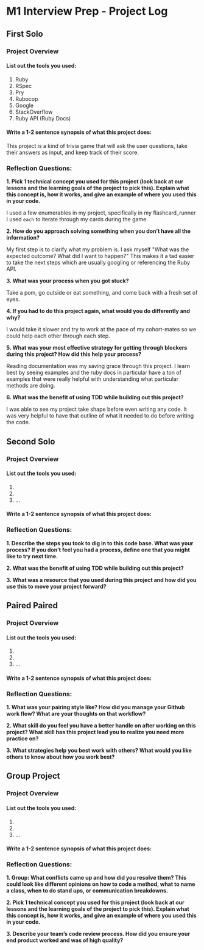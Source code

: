 # M1 Interview Prep - Project Log

## First Solo

### Project Overview

#### List out the tools you used:

1. Ruby
2. RSpec
3. Pry
4. Rubocop
5. Google
6. StackOverflow
7. Ruby API (Ruby Docs)

#### Write a 1-2 sentence synopsis of what this project does:

This project is a kind of trivia game that will ask the user questions, take their answers as input, and keep track of their score.

### Reflection Questions:

**1. Pick 1 technical concept you used for this project (look back at our lessons and the learning goals of the project to pick this). Explain what this concept is, how it works, and give an example of where you used this in your code.**

I used a few enumerables in my project, specifically in my flashcard_runner I used `each` to iterate through my cards during the game.

**2. How do you approach solving something when you don’t have all the information?**

My first step is to clarify what my problem is. I ask myself "What was the expected outcome? What did I want to happen?" This makes it a tad easier to take the next steps which are usually googling or referencing the Ruby API.

**3. What was your process when you got stuck?**

Take a pom, go outside or eat something, and come back with a fresh set of eyes.

**4. If you had to do this project again, what would you do differently and why?**

I would take it slower and try to work at the pace of my cohort-mates so we could help each other through each step.

**5. What was your most effective strategy for getting through blockers during this project? How did this help your process?**

Reading documentation was my saving grace through this project. I learn best by seeing examples and the ruby docs in particular have a ton of examples that were really helpful with understanding what particular methods are doing.

**6. What was the benefit of using TDD while building out this project?**

I was able to see my project take shape before even writing any code. It was very helpful to have that outline of what it needed to do before writing the code.

## Second Solo

### Project Overview

#### List out the tools you used:

1.
2.
3. ...

#### Write a 1-2 sentence synopsis of what this project does:

### Reflection Questions:

**1. Describe the steps you took to dig in to this code base. What was your process? If you don’t feel you had a process, define one that you might like to try next time.**

**2. What was the benefit of using TDD while building out this project?**

**3. What was a resource that you used during this project and how did you use this to move your project forward?**

## Paired Paired

### Project Overview

#### List out the tools you used:

1.
2.
3. ...

#### Write a 1-2 sentence synopsis of what this project does:

### Reflection Questions:

**1. What was your pairing style like? How did you manage your Github work flow? What are your thoughts on that workflow?**

**2. What skill do you feel you have a better handle on after working on this project? What skill has this project lead you to realize you need more practice on?**

**3. What strategies help you best work with others? What would you like others to know about how you work best?**

## Group Project

### Project Overview

#### List out the tools you used:

1.
2.
3. ...

#### Write a 1-2 sentence synopsis of what this project does:

### Reflection Questions:

**1. Group: What conflicts came up and how did you resolve them? This could look like different opinions on how to code a method, what to name a class, when to do stand ups, or communication breakdowns.**

**2. Pick 1 technical concept you used for this project (look back at our lessons and the learning goals of the project to pick this). Explain what this concept is, how it works, and give an example of where you used this in your code.**

**3. Describe your team’s code review process. How did you ensure your end product worked and was of high quality?**
